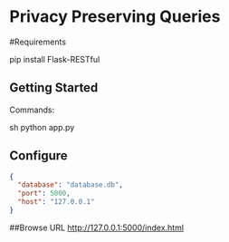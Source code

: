# Privacy Preserving Queries

#Requirements

pip install Flask-RESTful


## Getting Started

Commands:

 sh
 python app.py




## Configure

```json
{
  "database": "database.db",
  "port": 5000,
  "host": "127.0.0.1"
}
```


##Browse URL
http://127.0.0.1:5000/index.html
